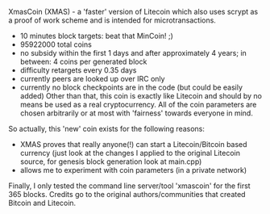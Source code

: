 XmasCoin (XMAS) - a 'faster' version of Litecoin which also uses scrypt
as a proof of work scheme and is intended for microtransactions.
 - 10 minutes block targets: beat that MinCoin! ;)
 - 95922000 total coins
 - no subsidy within the first 1 days and after approximately 4 years;
    in between: 4 coins per generated block
 - difficulty retargets every 0.35 days
 - currently peers are looked up over IRC only
 - currently no block checkpoints are in the code (but could be easily
   added)
Other than that, this coin is exactly like Litecoin and should by no
means be used as a real cryptocurrency. All of the coin parameters
are chosen arbitrarily or at most with 'fairness' towards everyone in mind.

So actually, this 'new' coin exists for the following reasons:
 - XMAS proves that really anyone(!) can start a Litecoin/Bitcoin based currency
    (just look at the changes I applied to the original Litecoin source,
     for genesis block generation look at main.cpp)
 - allows me to experiment with coin parameters (in a private network)

Finally, I only tested the command line server/tool 'xmascoin' for the
first 365 blocks. Credits go to the original authors/communities that
created Bitcoin and Litecoin.
